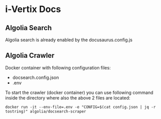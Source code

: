 # i-Vertix Docs

## Algolia Search

Algolia search is already enabled by the docusaurus.config.js

## Algolia Crawler

Docker container with following configuration files:
- docsearch.config.json
- .env

To start the crawler (docker container) you can use following command inside the directory where also the above 2 files are located:

`docker run -it --env-file=.env -e "CONFIG=$(cat config.json | jq -r tostring)" algolia/docsearch-scraper`